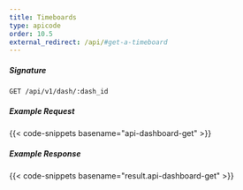 ```yaml
---
title: Timeboards
type: apicode
order: 10.5
external_redirect: /api/#get-a-timeboard
---
```


##### Signature
`GET /api/v1/dash/:dash_id`
##### Example Request
{{< code-snippets basename="api-dashboard-get" >}}
##### Example Response
{{< code-snippets basename="result.api-dashboard-get" >}}